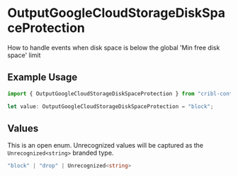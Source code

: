 # OutputGoogleCloudStorageDiskSpaceProtection

How to handle events when disk space is below the global 'Min free disk space' limit

## Example Usage

```typescript
import { OutputGoogleCloudStorageDiskSpaceProtection } from "cribl-control-plane/models";

let value: OutputGoogleCloudStorageDiskSpaceProtection = "block";
```

## Values

This is an open enum. Unrecognized values will be captured as the `Unrecognized<string>` branded type.

```typescript
"block" | "drop" | Unrecognized<string>
```